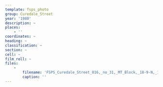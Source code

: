 ```yaml
---
template: fsps_photo
group: Curedale_Street
year: '1980'
description: ~
places:
    - ''
coordinates: ~
heading: ~
classification: ~
section: ~
cell: ~
film_roll: ~
files:
    -
        filename: 'FSPS_Curedale_Street_016,_no_31,_MT_Block,_18-9-N,_1980.png'
        caption: ''
---
```

